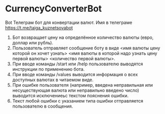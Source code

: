 # CurrencyConverterBot
Bot
Телеграм бот для конвертации валют. Имя в телеграме https://t.me/taiga_kuznetsovabot
1. Бот возвращает цену на определённое количество валюты (евро, доллар или рубль).
2. Пользователь отправляет сообщение боту в виде <имя валюты цену которой он хочет узнать> <имя валюты в которой надо узнать цену первой валюты> <количество первой валюты>.
3. При вводе команды /start или /help пользователю выводятся инструкции по применению бота.
4. При вводе команды /values выводится информация о всех доступных валютах в читаемом виде.
5. При ошибке пользователя (например, введена неправильная или несуществующая валюта или неправильно введено число) выводится исключениеьс текстом пояснения ошибки.
6. Текст любой ошибки с указанием типа ошибки отправляется пользователю в сообщения.
